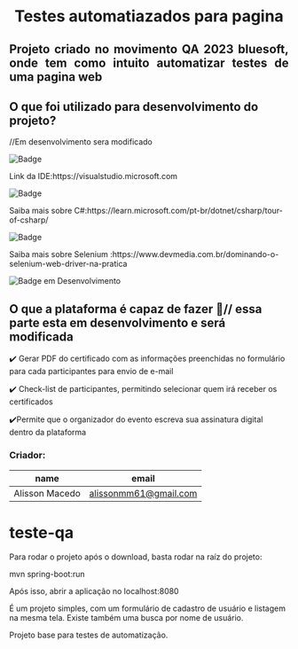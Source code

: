 <h1 align="center"> Testes automatiazados para pagina </h1>

<h2 align="justify">Projeto criado no movimento QA 2023 bluesoft, onde tem como intuito automatizar testes de uma pagina web</h2>



## O que foi utilizado para desenvolvimento do projeto?

//Em desenvolvimento sera modificado

![Badge](https://img.shields.io/static/v1?label=VScode&message=IDE&color=blue&style=for-the-badge&logo=visual-VScode-app)
<p> Link da IDE:https://visualstudio.microsoft.com</p>

![Badge](https://img.shields.io/static/v1?label=Sharp&message=Linguagem&color=blue&style=for-the-badge&logo=C#)

<p> Saiba mais sobre C#:https://learn.microsoft.com/pt-br/dotnet/csharp/tour-of-csharp/</p>

![Badge](https://img.shields.io/static/v1?label=Selenium&message=WebDriver&color=blue&style=for-the-badge&logo=Selenium)
<p> Saiba mais sobre Selenium :https://www.devmedia.com.br/dominando-o-selenium-web-driver-na-pratica</p>

![Badge em Desenvolvimento](http://img.shields.io/static/v1?label=STATUS&message=EM%20DESENVOLVIMENTO&color=GREEN&style=for-the-badge)


## O que a plataforma é capaz de fazer 📑// essa parte esta em desenvolvimento e será modificada

✔️ Gerar PDF do certificado com as informações preenchidas no formulário para cada participantes para envio de e-mail 

✔️ Check-list de participantes, permitindo selecionar quem irá receber os certificados 

✔️Permite que o organizador do evento escreva sua assinatura digital dentro da plataforma


### Criador: 
|name|email|
| -------- | -------- | 
|Alisson Macedo|alissonmm61@gmail.com|




# teste-qa

Para rodar o projeto após o download, basta rodar na raíz do projeto:

mvn spring-boot:run

Após isso, abrir a aplicação no localhost:8080

É um projeto simples, com um formulário de cadastro de usuário e listagem na mesma tela.
Existe também uma busca por nome de usuário.

Projeto base para testes de automatização.
